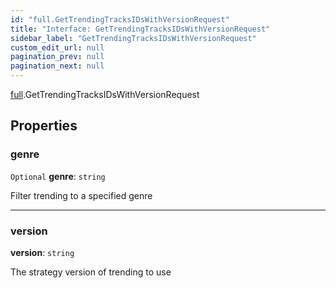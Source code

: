```yaml
---
id: "full.GetTrendingTracksIDsWithVersionRequest"
title: "Interface: GetTrendingTracksIDsWithVersionRequest"
sidebar_label: "GetTrendingTracksIDsWithVersionRequest"
custom_edit_url: null
pagination_prev: null
pagination_next: null
---
```


[full](../namespaces/full.md).GetTrendingTracksIDsWithVersionRequest

## Properties

### genre

 `Optional` **genre**: `string`

Filter trending to a specified genre

___

### version

 **version**: `string`

The strategy version of trending to use
